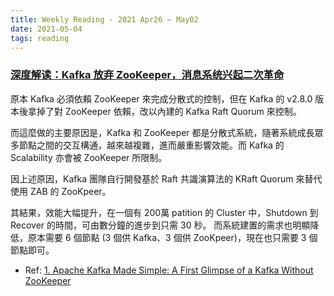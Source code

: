 ```yaml
---
title: Weekly Reading - 2021 Apr26 ~ May02
date: 2021-05-04
tags: reading
---
```


### [深度解读：Kafka 放弃 ZooKeeper，消息系统兴起二次革命](https://www.infoq.cn/article/phf3gfjutdhwmctg6kxe)

原本 Kafka 必須依賴 ZooKeeper 來完成分散式的控制，但在 Kafka 的 v2.8.0 版本後拿掉了對 ZooKeeper 依賴，改以內建的 Kafka Raft Quorum 來控制。

而這麼做的主要原因是，Kafka 和 ZooKeeper 都是分散式系統，隨著系統成長眾多節點之間的交互構通，越來越複雜，進而嚴重影響效能。而 Kafka 的 Scalability 亦會被 ZooKeeper 所限制。

因上述原因，Kafka 團隊自行開發基於 Raft 共識演算法的 KRaft Quorum 來替代 使用 ZAB 的 ZooKpeer。

其結果，效能大幅提升，在一個有 200萬 patition 的 Cluster 中，Shutdown 到 Recover 的時間，可由數分鐘的進步到只需 30 秒。
而系統建置的需求也明顯降低，原本需要 6 個節點 (3 個供 Kafka、3 個供 ZooKpeer)，現在也只需要 3 個節點即可。

  * Ref:
[1. Apache Kafka Made Simple: A First Glimpse of a Kafka Without ZooKeeper](https://www.confluent.io/blog/kafka-without-zookeeper-a-sneak-peek/)
